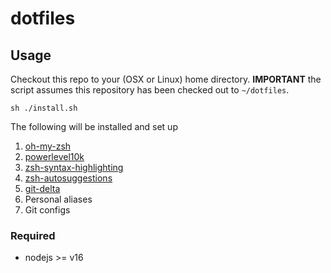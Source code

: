 # dotfiles

## Usage
Checkout this repo to your (OSX or Linux) home directory. **IMPORTANT** the script assumes this repository has been checked out to `~/dotfiles`.
```
sh ./install.sh
```

The following will be installed and set up

1. [oh-my-zsh](https://ohmyz.sh/)
2. [powerlevel10k](https://github.com/romkatv/powerlevel10k)
3. [zsh-syntax-highlighting](https://github.com/zsh-users/zsh-syntax-highlighting)
4. [zsh-autosuggestions](https://github.com/zsh-users/zsh-autosuggestions)
5. [git-delta](https://dandavison.github.io/delta/introduction.html)
6. Personal aliases
7. Git configs

### Required
* nodejs >= v16
